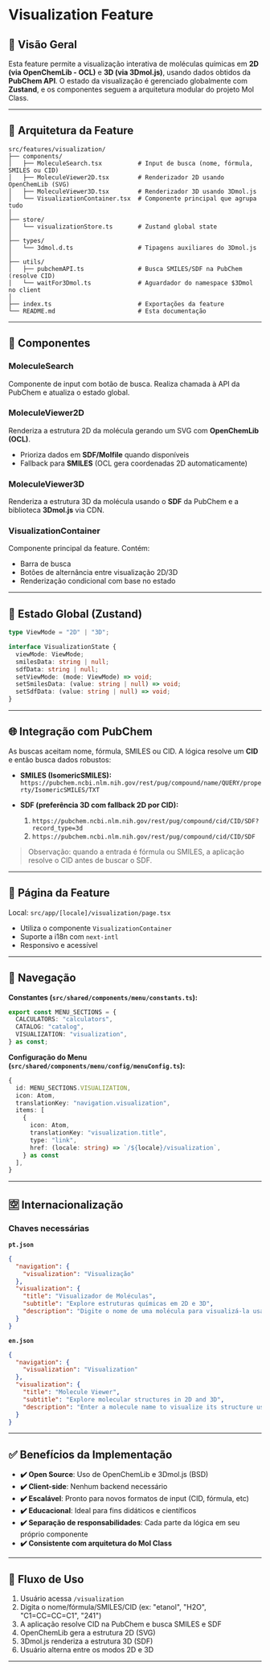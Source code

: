 # Visualization Feature

## 🎯 Visão Geral

Esta feature permite a visualização interativa de moléculas químicas em **2D (via OpenChemLib - OCL)** e **3D (via 3Dmol.js)**, usando dados obtidos da **PubChem API**. O estado da visualização é gerenciado globalmente com **Zustand**, e os componentes seguem a arquitetura modular do projeto Mol Class.

---

## 🧱 Arquitetura da Feature

```
src/features/visualization/
├── components/
│   ├── MoleculeSearch.tsx          # Input de busca (nome, fórmula, SMILES ou CID)
│   ├── MoleculeViewer2D.tsx        # Renderizador 2D usando OpenChemLib (SVG)
│   ├── MoleculeViewer3D.tsx        # Renderizador 3D usando 3Dmol.js
│   └── VisualizationContainer.tsx  # Componente principal que agrupa tudo
│
├── store/
│   └── visualizationStore.ts       # Zustand global state
│
├── types/
│   └── 3dmol.d.ts                  # Tipagens auxiliares do 3Dmol.js
│
├── utils/
│   ├── pubchemAPI.ts               # Busca SMILES/SDF na PubChem (resolve CID)
│   └── waitFor3Dmol.ts             # Aguardador do namespace $3Dmol no client
│
├── index.ts                        # Exportações da feature
└── README.md                       # Esta documentação
```

---

## 🧪 Componentes

### MoleculeSearch

Componente de input com botão de busca. Realiza chamada à API da PubChem e atualiza o estado global.

### MoleculeViewer2D

Renderiza a estrutura 2D da molécula gerando um SVG com **OpenChemLib (OCL)**.

- Prioriza dados em **SDF/Molfile** quando disponíveis
- Fallback para **SMILES** (OCL gera coordenadas 2D automaticamente)

### MoleculeViewer3D

Renderiza a estrutura 3D da molécula usando o **SDF** da PubChem e a biblioteca **3Dmol.js** via CDN.

### VisualizationContainer

Componente principal da feature. Contém:

- Barra de busca
- Botões de alternância entre visualização 2D/3D
- Renderização condicional com base no estado

---

## 🧠 Estado Global (Zustand)

```ts
type ViewMode = "2D" | "3D";

interface VisualizationState {
  viewMode: ViewMode;
  smilesData: string | null;
  sdfData: string | null;
  setViewMode: (mode: ViewMode) => void;
  setSmilesData: (value: string | null) => void;
  setSdfData: (value: string | null) => void;
}
```

---

## 🌐 Integração com PubChem

As buscas aceitam nome, fórmula, SMILES ou CID. A lógica resolve um **CID** e então busca dados robustos:

- **SMILES (IsomericSMILES):**  
  `https://pubchem.ncbi.nlm.nih.gov/rest/pug/compound/name/QUERY/property/IsomericSMILES/TXT`

- **SDF (preferência 3D com fallback 2D por CID):**
  1. `https://pubchem.ncbi.nlm.nih.gov/rest/pug/compound/cid/CID/SDF?record_type=3d`
  2. `https://pubchem.ncbi.nlm.nih.gov/rest/pug/compound/cid/CID/SDF`

> Observação: quando a entrada é fórmula ou SMILES, a aplicação resolve o CID antes de buscar o SDF.

---

## 📄 Página da Feature

Local: `src/app/[locale]/visualization/page.tsx`

- Utiliza o componente `VisualizationContainer`
- Suporte a i18n com `next-intl`
- Responsivo e acessível

---

## 🧭 Navegação

**Constantes (`src/shared/components/menu/constants.ts`):**

```ts
export const MENU_SECTIONS = {
  CALCULATORS: "calculators",
  CATALOG: "catalog",
  VISUALIZATION: "visualization",
} as const;
```

**Configuração do Menu (`src/shared/components/menu/config/menuConfig.ts`):**

```ts
{
  id: MENU_SECTIONS.VISUALIZATION,
  icon: Atom,
  translationKey: "navigation.visualization",
  items: [
    {
      icon: Atom,
      translationKey: "visualization.title",
      type: "link",
      href: (locale: string) => `/${locale}/visualization`,
    } as const
  ],
}
```

---

## 🈳 Internacionalização

### Chaves necessárias

**`pt.json`**

```json
{
  "navigation": {
    "visualization": "Visualização"
  },
  "visualization": {
    "title": "Visualizador de Moléculas",
    "subtitle": "Explore estruturas químicas em 2D e 3D",
    "description": "Digite o nome de uma molécula para visualizá-la usando dados da PubChem."
  }
}
```

**`en.json`**

```json
{
  "navigation": {
    "visualization": "Visualization"
  },
  "visualization": {
    "title": "Molecule Viewer",
    "subtitle": "Explore molecular structures in 2D and 3D",
    "description": "Enter a molecule name to visualize its structure using PubChem data."
  }
}
```

---

## ✅ Benefícios da Implementação

- **✔️ Open Source**: Uso de OpenChemLib e 3Dmol.js (BSD)
- **✔️ Client-side**: Nenhum backend necessário
- **✔️ Escalável**: Pronto para novos formatos de input (CID, fórmula, etc)
- **✔️ Educacional**: Ideal para fins didáticos e científicos
- **✔️ Separação de responsabilidades**: Cada parte da lógica em seu próprio componente
- **✔️ Consistente com arquitetura do Mol Class**

---

## 🔄 Fluxo de Uso

1. Usuário acessa `/visualization`
2. Digita o nome/fórmula/SMILES/CID (ex: "etanol", "H2O", "C1=CC=CC=C1", "241")
3. A aplicação resolve CID na PubChem e busca SMILES e SDF
4. OpenChemLib gera a estrutura 2D (SVG)
5. 3Dmol.js renderiza a estrutura 3D (SDF)
6. Usuário alterna entre os modos 2D e 3D

---
